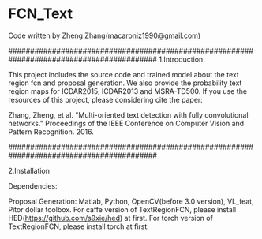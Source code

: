 # FCN_Text

Code written by Zheng Zhang(macaroniz1990@gmail.com)

##########################################################################################
1.Introduction.

This project includes the source code and trained model about the text region fcn and proposal generation. We also provide the probability text region maps for ICDAR2015, ICDAR2013 and MSRA-TD500. If you use the resources of this project, please considering cite the paper:

Zhang, Zheng, et al. "Multi-oriented text detection with fully convolutional networks." Proceedings of the IEEE Conference on Computer Vision and Pattern Recognition. 2016.

##########################################################################################

2.Installation

Dependencies:

Proposal Generation: Matlab, Python, OpenCV(before 3.0 version), VL_feat, Pitor dollar toolbox.
For caffe version of TextRegionFCN, please install HED(https://github.com/s9xie/hed) at first.
For torch version of TextRegionFCN, please install torch at first.

	

